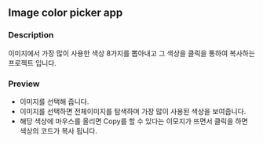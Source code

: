 ## Image color picker app

### Description

이미지에서 가장 많이 사용한 색상 8가지를 뽑아내고 그 색상을 클릭을 통하여 복사하는 프로젝트 입니다.

### Preview

- 이미지를 선택해 줍니다.
- 이미지를 선택하면 전체이미지를 탐색하며 가장 많이 사용된 색상을 보여줍니다.
- 해당 색상에 마우스를 올리면 Copy를 할 수 있다는 이모지가 뜨면서 클릭을 하면 색상의 코드가 복사 됩니다.
